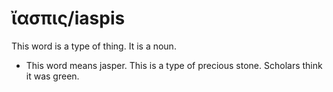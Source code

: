 # ἴασπις/iaspis
This word is a type of thing. It is a noun.
* This word means jasper. This is a type of precious stone. Scholars think it was green.
